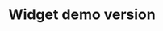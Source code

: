 # Widget demo version

  <!doctype html>
  <html>
  <head>
    <meta charset=utf-8>
    <meta http-equiv=X-UA-Compatible content="IE=edge">
    <meta name=viewport content="width=device-width,initial-scale=1">
    <!-- widget source css -->
    <link href="./css/app.css" rel=stylesheet>
    <style>
      .container-fluid {
        width: 300px;
        height: 250px;
      }
    </style>
  </head>

  <body>
  <div class="container-fluid">
    <yestime-offer
      type="cj-manual"
      width="300"
      height="250"
    >
    </yestime-offer>
  </div>

  <!-- widget source js -->
  <script src="./js/app.js"></script>
  </body>

  </html>

